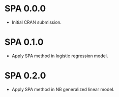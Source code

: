 # SPA 0.0.0

* Initial CRAN submission.

# SPA 0.1.0

* Apply SPA method in logistic regression model.

# SPA 0.2.0

* Apply SPA method in NB generalized linear model.
